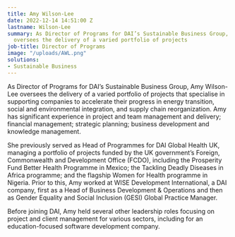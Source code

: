 ```yaml
---
title: Amy Wilson-Lee
date: 2022-12-14 14:51:00 Z
lastname: Wilson-Lee
summary: As Director of Programs for DAI’s Sustainable Business Group, Amy Wilson-Lee
  oversees the delivery of a varied portfolio of projects
job-title: Director of Programs
image: "/uploads/AWL.png"
solutions:
- Sustainable Business
---
```


As Director of Programs for DAI’s Sustainable Business Group, Amy Wilson-Lee oversees the delivery of a varied portfolio of projects that specialise in supporting companies to accelerate their progress in energy transition, social and environmental integration, and supply chain reorganization. Amy has significant experience in project and team management and delivery; financial management; strategic planning; business development and knowledge management. 

She previously served as Head of Programmes for DAI Global Health UK, managing a portfolio of projects funded by the UK government’s Foreign, Commonwealth and Development Office (FCDO), including the Prosperity Fund Better Health Programme in Mexico; the Tackling Deadly Diseases in Africa programme; and the flagship Women for Health programme in Nigeria. Prior to this, Amy worked at WISE Development International, a DAI company, first as a Head of Business Development & Operations and then as Gender Equality and Social Inclusion (GESI) Global Practice Manager. 

Before joining DAI, Amy held several other leadership roles focusing on project and client management for various sectors, including for an education-focused software development company.